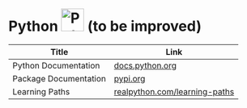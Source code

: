 # Python <img src="../../image/Python_logo.png" alt="Python logo" height="45pt" width="!" /> (to be improved)

|Title|Link|
|-----|----|
|Python Documentation|[docs.python.org](https://docs.python.org/)|
|Package Documentation|[pypi.org](https://pypi.org/)|
|Learning Paths|[realpython.com/learning-paths](https://realpython.com/learning-paths/)|
